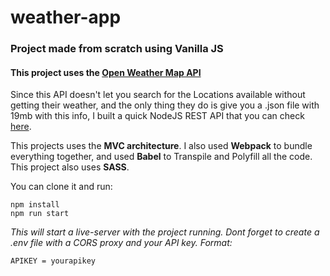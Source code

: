 # weather-app

### Project made from scratch using Vanilla JS

#### This project uses the [Open Weather Map API](https://openweathermap.org/api)

Since this API doesn't let you search for the Locations available without getting their weather, and the only thing they do is give you a .json file with 19mb with this info, I built a quick NodeJS REST API that you can check [here](https://github.com/zuhairabs/cities-ids-api).

This projects uses the **MVC architecture**. I also used **Webpack** to bundle everything together, and used **Babel** to Transpile and Polyfill all the code. This project also uses **SASS**.

You can clone it and run:

```shell
npm install
npm run start
```

_This will start a live-server with the project running. Dont forget to create a .env file with a CORS proxy and your API key. Format:_

```shell
APIKEY = yourapikey
```
